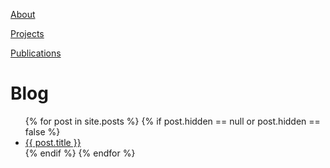 [About](about.md)

[Projects](projects.md)

[Publications](publications.md)


# Blog
<ul>
  {% for post in site.posts %}
    {% if post.hidden == null or post.hidden == false %}
      <li>
        <a href="{{ post.url }}">{{ post.title }}</a>
      </li>
    {% endif %}
  {% endfor %}
</ul>
